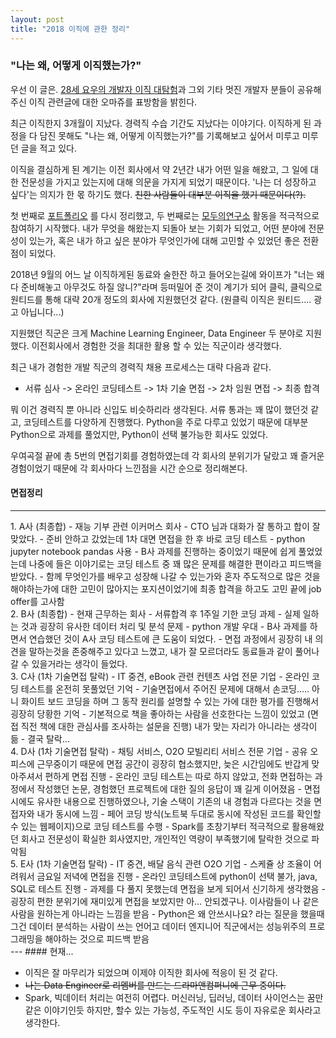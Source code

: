```yaml
---
layout: post
title: "2018 이직에 관한 정리"
---
```


###  "나는 왜, 어떻게 이직했는가?"

우선 이 글은. [28세 요우의 개발자 이직 대탐험](https://luckyyowu.tistory.com/382)과 그외 기타 멋진 개발자 분들이 공유해주신 이직 관련글에 대한 오마쥬를 표방함을 밝힌다.

최근 이직한지 3개월이 지났다. 경력직 수습 기간도 지났다는 이야기다. 이직하게 된 과정을 다 담진 못해도 "나는 왜, 어떻게 이직했는가?"를 기록해보고 싶어서 미루고 미루던 글을 적고 있다.

이직을 결심하게 된 계기는
이전 회사에서 약 2년간 내가 어떤 일을 해왔고,
그 일에 대한 전문성을 가지고 있는지에 대해 의문을 가지게 되었기 때문이다.
'나는 더 성장하고 싶다'는 의지가 한 몫 하기도 했다. <strike>친한 사람들이 대부분 이직을 했기 때문이다(?).</strike>

첫 번째로 [포트폴리오](https://pakddo.github.io/portfolio/) 를 다시 정리했고,
두 번째로는 [모두의연구소](http://www.modulabs.co.kr/) 활동을 적극적으로 참여하기 시작했다.
내가 무엇을 해왔는지 되돌아 보는 기회가 되었고, 어떤 분야에 전문성이 있는가,
혹은 내가 하고 싶은 분야가 무엇인가에 대해 고민할 수 있었던 좋은 전환점이 되었다.

2018년 9월의 어느 날 이직하게된 동료와 술한잔 하고 들어오는길에
와이프가 "너는 왜  다 준비해놓고 아무것도 하질 않니?"라며 등떠밀어 준 것이 계기가 되어 클릭, 클릭으로 원티드를 통해 대략 20개 정도의 회사에 지원했던것 같다. (원클릭 이직은 원티드.... 광고 아닙니다...)

지원했던 직군은 크게 Machine Learning Engineer, Data Engineer 두 분야로 지원했다. 이전회사에서 경험한 것을 최대한 활용 할 수 있는 직군이라 생각했다.

최근 내가 경험한 개발 직군의 경력직 채용 프로세스는 대략 다음과 같다.

- 서류 심사 -> 온라인 코딩테스트 -> 1차 기술 면접 -> 2차 임원 면접 -> 최종 합격

뭐 이건 경력직 뿐 아니라 신입도 비슷하리라 생각된다. 서류 통과는 꽤 많이 했던것 같고, 코딩테스트를 다양하게 진행했다. Python을 주로 다루고 있었기 때문에 대부분 Python으로 과제를 풀었지만, Python이 선택 불가능한 회사도 있었다.

우여곡절 끝에 총 5번의 면접기회를 경험하였는데 각 회사의 분위기가 달랐고 꽤 즐거운 경험이었기 때문에 각 회사마다 느낀점을 시간 순으로 정리해본다.

#### 면접정리
---
<div>
1. A사 (최종합)
  - 재능 기부 관련 이커머스 회사
  - CTO 님과 대화가 잘 통하고 합이 잘 맞았다.
  - 준비 안하고 갔었는데 1차 대면 면접을 한 후 바로 코딩 테스트
  - python jupyter notebook pandas 사용
  - B사 과제를 진행하는 중이었기 때문에 쉽게 풀었었는데 나중에 들은 이야기로는 코딩 테스트 중 꽤 많은 문제를 해결한 편이라고 피드백을 받았다.
  - 함께 무엇인가를 배우고 성장해 나갈 수 있는가와 혼자 주도적으로 많은 것을 해야하는가에 대한 고민이 많아지는 포지션이었기에 최종 합격을 하고도 고민 끝에 job offer를 고사함
</div>
<div>
2. B사 (최종합)
   - 현재 근무하는 회사
   - 서류합격 후 1주일 기한 코딩 과제
   - 실제 일하는 것과 굉장히 유사한 데이터 처리 및 분석 문제
   - python 개발 우대
   - B사 과제를 하면서 연습했던 것이 A사 코딩 테스트에 큰 도움이 되었다.
   - 면접 과정에서 굉장히 내 의견을 말하는것을 존중해주고 있다고 느꼈고, 내가 잘 모르더라도 동료들과 같이 풀어나갈 수 있을거라는 생각이 들었다.
   </div>
   <div>
3. C사 (1차 기술면접 탈락)
   - IT 중견, eBook 관련 컨텐츠 사업 전문 기업
   - 온라인 코딩 테스트를 온전히 못풀었던 기억
   - 기술면접에서 주어진 문제에 대해서 손코딩….. 아니 화이트 보드 코딩을 하며 그 동작 원리를 설명할 수 있는 가에 대한 평가를 진행해서 굉장히 당황한 기억
   - 기본적으로 책을 좋아하는 사람을 선호한다는 느낌이 있었고 (면접 직전 책에 대한 관심사를 조사하는 설문을 진행) 내가 맞는 자리가 아니라는 생각이 듦
   - 결국 탈락...
   </div>
   <div>
4. D사 (1차 기술면접 탈락)
   - 채팅 서비스, O2O 모빌리티 서비스 전문 기업
   - 공유 오피스에 근무중이기 때문에 면접 공간이 굉장히 협소했지만, 늦은 시간임에도 반갑게 맞아주셔서 편하게 면접 진행
   - 온라인 코딩 테스트는 따로 하지 않았고, 전화 면접하는 과정에서 작성했던 논문, 경험했던 프로젝트에 대한 질의 응답이 꽤 길게 이어졌음
   - 면접 시에도 유사한 내용으로 진행하였으나, 기술 스택이 기존의 내 경험과 다르다는 것을 면접자와 내가 동시에 느낌
   - 페어 코딩 방식(노트북 두대로 동시에 작성된 코드를 확인할 수 있는 웹페이지)으로 코딩 테스트를 수행
   - Spark를 초창기부터 적극적으로 활용해왔던 회사고 전문성이 확실한 회사였지만, 개인적인 역량이 부족했기에 탈락한 것으로 파악됨

   </div>
   <div>
5. E사  (1차 기술면접 탈락)
   - IT 중견, 배달 음식 관련 O2O 기업
   - 스케쥴 상 조율이 어려워서 금요일 저녁에 면접을 진행
   - 온라인 코딩테스트에 python이 선택 불가, java, SQL로 테스트 진행
   - 과제를 다 풀지 못했는데 면접을 보게 되어서 신기하게 생각했음
   - 굉장히 편한 분위기에 재미있게 면접을 보았지만 아… 안되겠구나. 이사람들이 나 같은 사람을 원하는게 아니라는 느낌을 받음
   - Python은 왜 안쓰시나요? 라는 질문을 했을때 그건 데이터 분석하는 사람이 쓰는 언어고 데이터 엔지니어 직군에서는 성능위주의 프로그래밍을 해야하는 것으로 피드백 받음
</div>
---
#### 현재...

- 이직은 잘 마무리가 되었으며 이제야 이직한 회사에 적응이 된 것 같다.
- <Strike>나는 Data Engineer로 리멤버를 만드는 드라마앤컴퍼니에 근무 중이다.</Strike>
- Spark, 빅데이터 처리는 여전히 어렵다. 머신러닝, 딥러닝, 데이터 사이언스는 꿈만 같은 이야기인듯 하지만, 할수 있는 가능성, 주도적인 시도 등이 자유로운 회사라고 생각한다.
